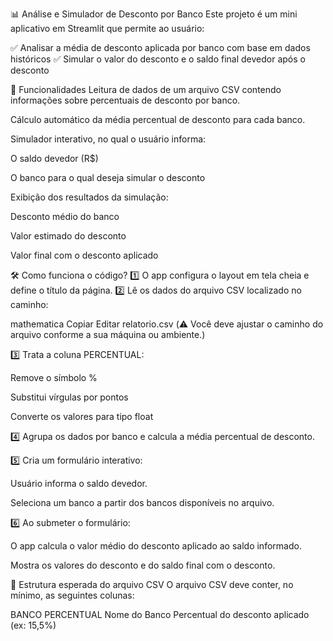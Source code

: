 📊 Análise e Simulador de Desconto por Banco
Este projeto é um mini aplicativo em Streamlit que permite ao usuário:

✅ Analisar a média de desconto aplicada por banco com base em dados históricos
✅ Simular o valor do desconto e o saldo final devedor após o desconto

🚀 Funcionalidades
Leitura de dados de um arquivo CSV contendo informações sobre percentuais de desconto por banco.

Cálculo automático da média percentual de desconto para cada banco.

Simulador interativo, no qual o usuário informa:

O saldo devedor (R$)

O banco para o qual deseja simular o desconto

Exibição dos resultados da simulação:

Desconto médio do banco

Valor estimado do desconto

Valor final com o desconto aplicado

🛠️ Como funciona o código?
1️⃣ O app configura o layout em tela cheia e define o título da página.
2️⃣ Lê os dados do arquivo CSV localizado no caminho:

mathematica
Copiar
Editar
relatorio.csv
(⚠️ Você deve ajustar o caminho do arquivo conforme a sua máquina ou ambiente.)

3️⃣ Trata a coluna PERCENTUAL:

Remove o símbolo %

Substitui vírgulas por pontos

Converte os valores para tipo float

4️⃣ Agrupa os dados por banco e calcula a média percentual de desconto.

5️⃣ Cria um formulário interativo:

Usuário informa o saldo devedor.

Seleciona um banco a partir dos bancos disponíveis no arquivo.

6️⃣ Ao submeter o formulário:

O app calcula o valor médio do desconto aplicado ao saldo informado.

Mostra os valores do desconto e do saldo final com o desconto.

📂 Estrutura esperada do arquivo CSV
O arquivo CSV deve conter, no mínimo, as seguintes colunas:

BANCO	PERCENTUAL
Nome do Banco	Percentual do desconto aplicado (ex: 15,5%)
